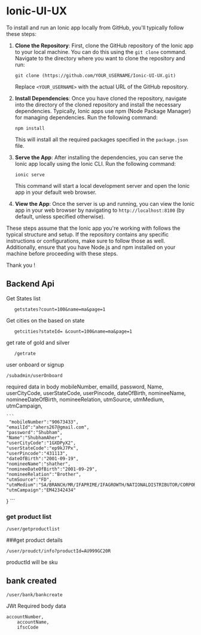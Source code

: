 # Ionic-UI-UX
To install and run an Ionic app locally from GitHub, you'll typically follow these steps:

1. **Clone the Repository**: First, clone the GitHub repository of the Ionic app to your local machine. You can do this using the `git clone` command. Navigate to the directory where you want to clone the repository and run:

   ```
   git clone (https://github.com/YOUR_USERNAME/Ionic-UI-UX.git)
   ```

   Replace `<YOUR_USERNAME>` with the actual URL of the GitHub repository.

2. **Install Dependencies**: Once you have cloned the repository, navigate into the directory of the cloned repository and install the necessary dependencies. Typically, Ionic apps use npm (Node Package Manager) for managing dependencies. Run the following command:

   ```
   npm install
   ```

   This will install all the required packages specified in the `package.json` file.

3. **Serve the App**: After installing the dependencies, you can serve the Ionic app locally using the Ionic CLI. Run the following command:

   ```
   ionic serve
   ```

   This command will start a local development server and open the Ionic app in your default web browser.

4. **View the App**: Once the server is up and running, you can view the Ionic app in your web browser by navigating to `http://localhost:8100` (by default, unless specified otherwise).

These steps assume that the Ionic app you're working with follows the typical structure and setup. If the repository contains any specific instructions or configurations, make sure to follow those as well. Additionally, ensure that you have Node.js and npm installed on your machine before proceeding with these steps.

Thank you !
## Backend Api 
Get States list
```
   getstates?count=100&name=ma&page=1
   ```
Get cities on the based on state 
```
   getcities?stateId= &count=100&name=ma&page=1
   ```
get rate of gold and silver
```
   /getrate
   ```

user onboard or signup

```
/subadmin/userOnboard
```
required data in body 
  mobileNumber,
    emailId,
    password,
    Name,
    userCityCode,
    userStateCode,
    userPincode,
    dateOfBirth,
    nomineeName,
    nomineeDateOfBirth,
    nomineeRelation,
    utmSource,
    utmMedium,
    utmCampaign,

    ```
     "mobileNumber":"90673433",
    "emailId":"ahers267@gmail.com",
    "password":"Shubham",
    "Name":"ShubhamAher",
    "userCityCode":"1GXDPyX2",
    "userStateCode":"ep9kJ7Px",
    "userPincode":"431113",
    "dateOfBirth":"2001-09-19",
    "nomineeName":"shather",
    "nomineeDateOfBirth":"2001-09-29",
    "nomineeRelation":"Brother",
    "utmSource":"FD",
    "utmMedium":"SA/BRANCH/MR/IFAPRIME/IFAGROWTH/NATIONALDISTRIBUTOR/CORPORATELIABILITIES",
    "utmCampaign":"EM42342434"
}
    ```


  ### get product list 
  ```
/user/getproductlist
```
###get product details

```
/user/proudct/info?productId=AU999GC20R
```
productId will be sku


## bank created 

```
/user/bank/bankcreate
```
JWt Required 
body data 
```
accountNumber,
    accountName,
    ifscCode
```


